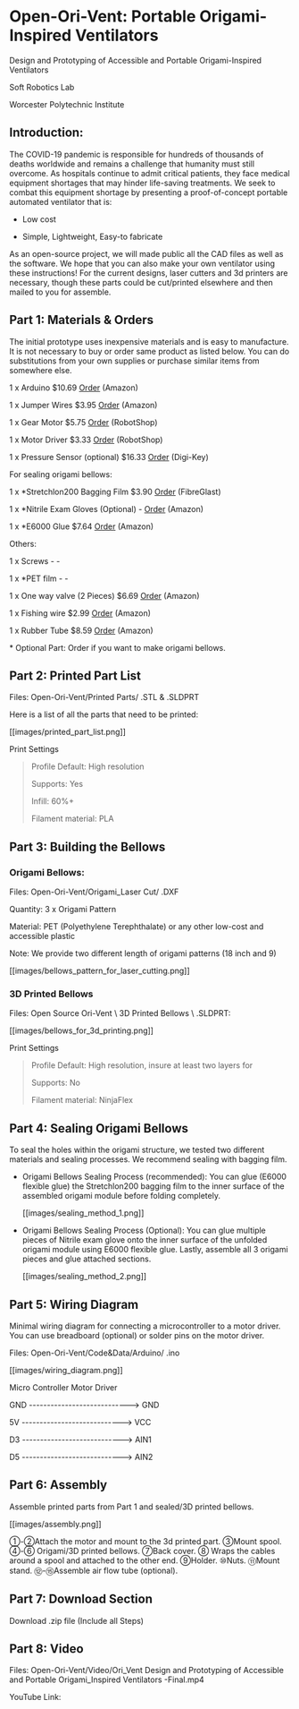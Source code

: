 # Open-Ori-Vent: Portable Origami-Inspired Ventilators


Design and Prototyping of Accessible and Portable
Origami-Inspired Ventilators

Soft Robotics Lab

Worcester Polytechnic Institute


## Introduction:

The COVID-19 pandemic is responsible for hundreds of thousands of deaths
worldwide and remains a challenge that humanity must still overcome. As
hospitals continue to admit critical patients, they face medical
equipment shortages that may hinder life-saving treatments. We seek to
combat this equipment shortage by presenting a proof-of-concept portable
automated ventilator that is:

-   Low cost

-   Simple, Lightweight, Easy-to fabricate

As an open-source project, we will made public all the CAD files as well
as the software. We hope that you can also make your own ventilator
using these instructions! For the current designs, laser cutters and 3d
printers are necessary, though these parts could be cut/printed
elsewhere and then mailed to you for assemble.

## Part 1: Materials & Orders

The initial prototype uses inexpensive materials and is easy to
manufacture. It is not necessary to buy or order same product as listed
below. You can do substitutions from your own supplies or purchase
similar items from somewhere else.

1 x Arduino \$10.69
[Order](https://www.amazon.com/kuman-Board-ATmega328P-Cable-Arduino/dp/B016D5KOOC/ref=sr_1_8?dchild=1&keywords=arduino+uno&qid=1611508916&s=electronics&sr=1-8)
(Amazon)

1 x Jumper Wires \$3.95
[Order](https://www.amazon.com/Adafruit-Premium-Female-Extension-Jumper/dp/B011OCHYH4/ref=sr_1_5?dchild=1&keywords=Premium+Female%2FMale+Extension+Jumper+Wires&qid=1611512005&sr=8-5)
(Amazon)

1 x Gear Motor \$5.75
[Order](https://www.robotshop.com/en/solarbotics-gm2-gear-motor-2-offset.html?gclid=Cj0KCQiA0rSABhDlARIsAJtjfCdsfFw8S3hpgmeDkNJJ-uj6FF2WkClDGlSEmdNQhc3PU3jhm355cdcaAkmYEALw_wcB)
(RobotShop)

1 x Motor Driver \$3.33
[Order](https://www.robotshop.com/en/pololu-dual-dc-motor-driver-1a-4-5v-3-5v-tb6612fng.html)
(RobotShop)

1 x Pressure Sensor (optional) \$16.33
[Order](https://www.digikey.com/en/products/detail/nxp-usa-inc/mpx5010dp/464054)
(Digi-Key)

For sealing origami bellows:

1 x \*Stretchlon200 Bagging Film \$3.90
[Order](https://www.fibreglast.com/product/stretchlon-200-bagging-film-1678/Vacuum_Bagging_Films_Peel_Ply_Tapes)
(FibreGlast)

1 x \*Nitrile Exam Gloves (Optional) -
[Order](https://www.amazon.com/MedPride-Powder-Free-Nitrile-Gloves-Medium/dp/B00GS8W3T4/ref=sr_1_8?crid=ZKSK0DJOM7HD&dchild=1&keywords=nitrile+exam+gloves&qid=1611515022&sprefix=nitrile+exam+%2Caps%2C203&sr=8-8)
(Amazon)

1 x \*E6000 Glue \$7.64
[Order](https://www.amazon.com/E6000-230010-Craft-Adhesive-Ounces/dp/B007TSYNG8/ref=sr_1_3?dchild=1&keywords=e6000&qid=1611515258&sr=8-3)
(Amazon)

Others:

1 x Screws - -

1 x \*PET film - -

1 x One way valve (2 Pieces) \$6.69
[Order](https://www.amazon.com/Check-Valve-Inline-Return-Liquid/dp/B07CC9K599/ref=sr_1_2?dchild=1&keywords=Silicon+Rubber+Check+Valve%2C+One+Way+4+pieces&qid=1611512795&sr=8-2)
(Amazon)

1 x Fishing wire \$2.99
[Order](https://www.amazon.com/Triple-Fish-Test-Leader-Fishing/dp/B01BZPPDJG/ref=sr_1_4?dchild=1&keywords=fishing+wire&qid=1611513070&refinements=p_36%3A-300&rnid=386589011&sr=8-4)
(Amazon)

1 x Rubber Tube \$8.59
[Order](https://www.amazon.com/Nydotd-Natural-Slingshot-Catapult-Surgical/dp/B07DL6JJZ2/ref=sr_1_6?dchild=1&keywords=Natural+Latex+Rubber+Tubing&qid=1611513432&sr=8-6)
(Amazon)

\* Optional Part: Order if you want to make origami bellows.

## Part 2: Printed Part List

Files: Open-Ori-Vent/Printed Parts/ .STL & .SLDPRT

Here is a list of all the parts that need to be printed:

[[images/printed_part_list.png]]

Print Settings

> Profile Default: High resolution
>
> Supports: Yes
>
> Infill: 60%+
>
> Filament material: PLA

## Part 3: Building the Bellows

### Origami Bellows:

Files: Open-Ori-Vent/Origami_Laser Cut/ .DXF

Quantity: 3 x Origami Pattern

Material: PET (Polyethylene Terephthalate) 
or any other low-cost and accessible plastic

Note: We provide two different length of origami patterns (18 inch and
9)

[[images/bellows_pattern_for_laser_cutting.png]]

### 3D Printed Bellows

Files: Open Source Ori-Vent \\ 3D Printed Bellows \\ .SLDPRT:

[[images/bellows_for_3d_printing.png]]

Print Settings

> Profile Default: High resolution, insure at least two layers for
>
> Supports: No
>
> Filament material: NinjaFlex

## Part 4: Sealing Origami Bellows

To seal the holes within the origami structure, we tested two different
materials and sealing processes. We recommend sealing with bagging film.

*  Origami Bellows Sealing Process (recommended): You can glue (E6000
    flexible glue) the Stretchlon200 bagging film to the inner surface
    of the assembled origami module before folding completely.

    [[images/sealing_method_1.png]]

*  Origami Bellows Sealing Process (Optional): You can glue multiple
    pieces of Nitrile exam glove onto the inner surface of the unfolded
    origami module using E6000 flexible glue. Lastly, assemble all 3
    origami pieces and glue attached sections.

    [[images/sealing_method_2.png]]

## Part 5: Wiring Diagram

Minimal wiring diagram for connecting a microcontroller to a motor
driver. You can use breadboard (optional) or solder pins on the motor
driver.

Files: Open-Ori-Vent/Code&Data/Arduino/ .ino

[[images/wiring_diagram.png]]

Micro Controller Motor Driver

GND ----------------------------> GND

5V ----------------------------> VCC

D3 ----------------------------> AIN1

D5 ----------------------------> AIN2

## Part 6: Assembly

Assemble printed parts from Part 1 and sealed/3D printed bellows.

[[images/assembly.png]]

①-②Attach the motor and mount to the 3d printed part. ③Mount spool. ④-⑥
Origami/3D printed bellows. ⑦Back cover. ⑧ Wraps the cables around a
spool and attached to the other end. ⑨Holder. ⑩Nuts. ⑪Mount stand.
⑫-⑮Assemble air flow tube (optional).

## Part 7: Download Section

Download .zip file (Include all Steps)

## Part 8: Video

Files: Open-Ori-Vent/Video/Ori_Vent Design and Prototyping of Accessible and Portable Origami_Inspired Ventilators -Final.mp4

YouTube Link:
